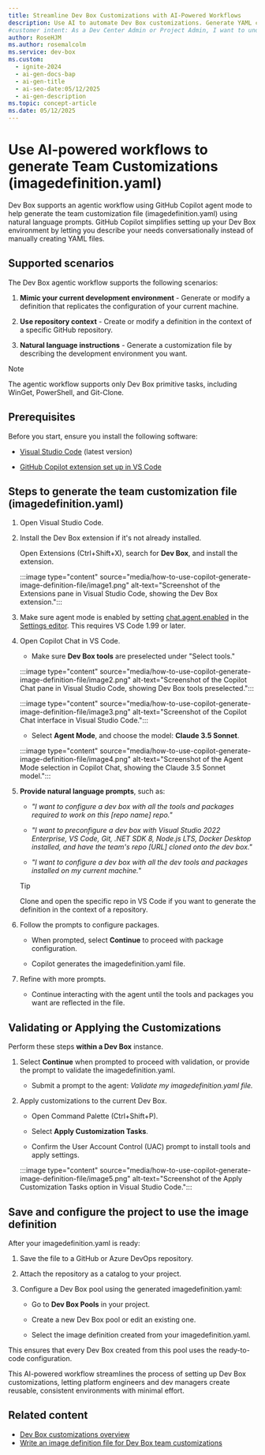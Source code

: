 ```yaml
---
title: Streamline Dev Box Customizations with AI-Powered Workflows
description: Use AI to automate Dev Box customizations. Generate YAML configurations with natural language prompts for consistent development environments.
#customer intent: As a Dev Center Admin or Project Admin, I want to understand how to use Dev Box customizations so that I can create efficient, ready-to-code configurations for my development teams.
author: RoseHJM
ms.author: rosemalcolm
ms.service: dev-box
ms.custom:
  - ignite-2024
  - ai-gen-docs-bap
  - ai-gen-title
  - ai-seo-date:05/12/2025
  - ai-gen-description
ms.topic: concept-article
ms.date: 05/12/2025
---
```


# Use AI-powered workflows to generate Team Customizations (imagedefinition.yaml)

Dev Box supports an agentic workflow using GitHub Copilot agent mode to help generate the team customization file (imagedefinition.yaml) using natural language prompts. GitHub Copilot simplifies setting up your Dev Box environment by letting you describe your needs conversationally instead of manually creating YAML files.

## Supported scenarios

The Dev Box agentic workflow supports the following scenarios:

1. **Mimic your current development environment** - Generate or modify a definition that replicates the configuration of your current machine.

1. **Use repository context** - Create or modify a definition in the context of a specific GitHub repository.

1. **Natural language instructions** - Generate a customization file by describing the development environment you want.

> [!NOTE]
> The agentic workflow supports only Dev Box primitive tasks, including WinGet, PowerShell, and Git-Clone.

## Prerequisites

Before you start, ensure you install the following software:

- [Visual Studio Code](https://code.visualstudio.com/download) (latest version)

- [GitHub Copilot extension set up in VS Code](https://code.visualstudio.com/docs/copilot/setup)

## Steps to generate the team customization file (imagedefinition.yaml)

1. Open Visual Studio Code.

1. Install the Dev Box extension if it's not already installed.

   Open Extensions (Ctrl+Shift+X), search for **Dev Box**, and install the extension.

   :::image type="content" source="media/how-to-use-copilot-generate-image-definition-file/image1.png" alt-text="Screenshot of the Extensions pane in Visual Studio Code, showing the Dev Box extension.":::

1. Make sure agent mode is enabled by setting [chat.agent.enabled](vscode://settings/chat.agent.enabled) in the [Settings editor](https://code.visualstudio.com/docs/getstarted/personalize-vscode#_configure-settings). This requires VS Code 1.99 or later.

1. Open Copilot Chat in VS Code.

   - Make sure **Dev Box tools** are preselected under "Select tools."

   :::image type="content" source="media/how-to-use-copilot-generate-image-definition-file/image2.png" alt-text="Screenshot of the Copilot Chat pane in Visual Studio Code, showing Dev Box tools preselected.":::

   :::image type="content" source="media/how-to-use-copilot-generate-image-definition-file/image3.png" alt-text="Screenshot of the Copilot Chat interface in Visual Studio Code.":::

   - Select **Agent Mode**, and choose the model: **Claude 3.5 Sonnet**.

   :::image type="content" source="media/how-to-use-copilot-generate-image-definition-file/image4.png" alt-text="Screenshot of the Agent Mode selection in Copilot Chat, showing the Claude 3.5 Sonnet model.":::

1. **Provide natural language prompts**, such as:

   - *"I want to configure a dev box with all the tools and packages required to work on this [repo name] repo."*

   - *"I want to preconfigure a dev box with Visual Studio 2022 Enterprise, VS Code, Git, .NET SDK 8, Node.js LTS, Docker Desktop installed, and have the team's repo [URL] cloned onto the dev box."*

   - *"I want to configure a dev box with all the dev tools and packages installed on my current machine."*

   > [!TIP]
   > Clone and open the specific repo in VS Code if you want to generate the definition in the context of a repository.

1. Follow the prompts to configure packages.

   - When prompted, select **Continue** to proceed with package configuration.

   - Copilot generates the imagedefinition.yaml file.

1. Refine with more prompts.

   - Continue interacting with the agent until the tools and packages you want are reflected in the file.

## Validating or Applying the Customizations

Perform these steps **within a Dev Box** instance.

1. Select **Continue** when prompted to proceed with validation, or provide the prompt to validate the imagedefinition.yaml.

   - Submit a prompt to the agent: *Validate my imagedefinition.yaml file.*

1. Apply customizations to the current Dev Box.

   - Open Command Palette (Ctrl+Shift+P).

   - Select **Apply Customization Tasks**.

   - Confirm the User Account Control (UAC) prompt to install tools and apply settings.

   :::image type="content" source="media/how-to-use-copilot-generate-image-definition-file/image5.png" alt-text="Screenshot of the Apply Customization Tasks option in Visual Studio Code.":::

## Save and configure the project to use the image definition

After your imagedefinition.yaml is ready:

1. Save the file to a GitHub or Azure DevOps repository.

1. Attach the repository as a catalog to your project.

1. Configure a Dev Box pool using the generated imagedefinition.yaml:

   - Go to **Dev Box Pools** in your project.

   - Create a new Dev Box pool or edit an existing one.

   - Select the image definition created from your imagedefinition.yaml.

This ensures that every Dev Box created from this pool uses the ready-to-code configuration.

This AI-powered workflow streamlines the process of setting up Dev Box customizations, letting platform engineers and dev managers create reusable, consistent environments with minimal effort.

## Related content
- [Dev Box customizations overview](concept-what-are-team-customizations.md)
- [Write an image definition file for Dev Box team customizations](how-to-write-image-definition-file.md)